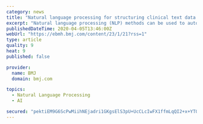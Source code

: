 ```yaml
---
category: news
title: "Natural language processing for structuring clinical text data on depression using UK-CRIS"
excerpt: "Natural language processing (NLP) methods can be used to automatically extract clinically relevant information. Objective Our aim is to use natural language processing (NLP) to capture real-world data on individuals with depression from the Clinical Record ..."
publishedDateTime: 2020-04-05T13:46:00Z
webUrl: "https://ebmh.bmj.com/content/23/1/21?rss=1"
type: article
quality: 9
heat: 9
published: false

provider:
  name: BMJ
  domain: bmj.com

topics:
  - Natural Language Processing
  - AI

secured: "pektiEM9G6ScPwMiihNEjadri1GKgsElS3pU+UcCLcIwFX1ffmLqQI2+x+YTOwMFAbAZEWeernpBLAez3gx+DlpA90b0uw4xyo63kgrgO5DHyda0apLp4YsXqD0+CMpCTOmu5ck4EI76NoRH0M3fiiZWkvdtasHY69Whl8sLZnCEl41mJSlbYTc3d0yDhomsKUcdCwIiNMw4EpLNFPB6BWovICyzS9huOyFmz/19HrfiIyMoRnaWj4XmJ/w/D8XhMJ2s2UCdilhVz4rMFs5V1DozDhkIBIefhPckIjMgSqnih1ZSsGnkQo8cCjBuSx3xWCVnUExE8xaSAiQ5v31oGDgg3XpEyrHBBpu+8yJ0RvVmQU6r8kXvG72eH2x7BhpyIRNlnVdd+mKdX9a2ZoBOXEr1J60LcwGRAMql3T+YZbMPYfnK6SyC5gE9Ltq5mfts51rL1m54x5LW1jHtBHyaxp7E32hCTtd3i2hjbXUDGhw=;uzwz+M/hEFP2uZiitnz9wg=="
---
```


